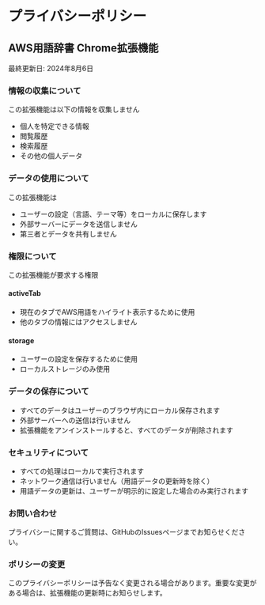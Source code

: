 # プライバシーポリシー

## AWS用語辞書 Chrome拡張機能

最終更新日: 2024年8月6日

### 情報の収集について

この拡張機能は以下の情報を収集しません
- 個人を特定できる情報
- 閲覧履歴
- 検索履歴
- その他の個人データ

### データの使用について

この拡張機能は
- ユーザーの設定（言語、テーマ等）をローカルに保存します
- 外部サーバーにデータを送信しません
- 第三者とデータを共有しません

### 権限について

この拡張機能が要求する権限

#### activeTab
- 現在のタブでAWS用語をハイライト表示するために使用
- 他のタブの情報にはアクセスしません

#### storage
- ユーザーの設定を保存するために使用
- ローカルストレージのみ使用

### データの保存について

- すべてのデータはユーザーのブラウザ内にローカル保存されます
- 外部サーバーへの送信は行いません
- 拡張機能をアンインストールすると、すべてのデータが削除されます

### セキュリティについて

- すべての処理はローカルで実行されます
- ネットワーク通信は行いません（用語データの更新時を除く）
- 用語データの更新は、ユーザーが明示的に設定した場合のみ実行されます

### お問い合わせ

プライバシーに関するご質問は、GitHubのIssuesページまでお知らせください。

### ポリシーの変更

このプライバシーポリシーは予告なく変更される場合があります。重要な変更がある場合は、拡張機能の更新時にお知らせします。
